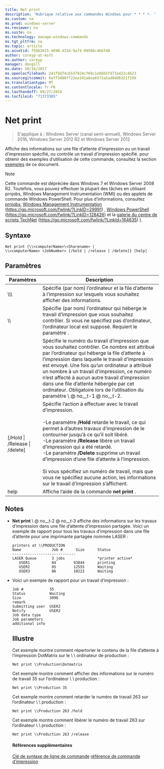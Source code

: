 ```yaml
---
title: Net print
description: 'Rubrique relative aux commandes Windows pour * * * *- '
ms.custom: na
ms.prod: windows-server
ms.reviewer: na
ms.suite: na
ms.technology: manage-windows-commands
ms.tgt_pltfrm: na
ms.topic: article
ms.assetid: f59b2015-4698-415d-9a74-09566c466f40
author: coreyp-at-msft
ms.author: coreyp
manager: dongill
ms.date: 10/16/2017
ms.openlocfilehash: 241f9d74cb537924cf69c1e0bb5fd73a422c4b23
ms.sourcegitcommit: 6aff3d88ff22ea141a6ea6572a5ad8dd6321f199
ms.translationtype: MT
ms.contentlocale: fr-FR
ms.lasthandoff: 09/27/2019
ms.locfileid: "71373305"
---
```

# <a name="net-print"></a>Net print

>S'applique à : Windows Server (canal semi-annuel), Windows Server 2016, Windows Server 2012 R2 et Windows Server 2012

Affiche des informations sur une file d’attente d’impression ou un travail d’impression spécifié, ou contrôle un travail d’impression spécifié.
pour obtenir des exemples d’utilisation de cette commande, consultez la section [exemples](#BKMK_examples) de ce document.
> [!NOTE]
> Cette commande est dépréciée dans Windows 7 et Windows Server 2008 R2. Toutefois, vous pouvez effectuer la plupart des tâches en utilisant prnjobs, Windows Management Instrumentation (WMI) ou des applets de commande Windows PowerShell. Pour plus d’informations, consultez [prnjobs](prnjobs.md), [Windows Management Instrumentation](https://go.microsoft.com/fwlink/?LinkID=29991) (https://go.microsoft.com/fwlink/?LinkID=29991) , [Windows PowerShell](https://go.microsoft.com/fwlink/?LinkID=128426) (https://go.microsoft.com/fwlink/?LinkID=128426) et la [galerie du centre de scripts TechNet](https://go.microsoft.com/fwlink/?LinkId=164635) (https://go.microsoft.com/fwlink/?LinkId=164635) ).
> ## <a name="syntax"></a>Syntaxe
> ```
> Net print {\\<computerName>\<Sharename> | 
> \\<computerName> <JobNumber> [/hold | /release | /delete]} [help]
> ```
> ## <a name="parameters"></a>Paramètres
> 
> |               Paramètres               |                                                                                                                                                                                                                     Description                                                                                                                                                                                                                      |
> |----------------------------------------|------------------------------------------------------------------------------------------------------------------------------------------------------------------------------------------------------------------------------------------------------------------------------------------------------------------------------------------------------------------------------------------------------------------------------------------------------|
> |    \\\\<computerName>\\<Sharename>     |                                                                                                                                                                            Spécifie (par nom) l’ordinateur et la file d’attente à l’impression sur lesquels vous souhaitez afficher des informations.                                                                                                                                                                             |
> |           \\\\<computerName>           |                                                                                                                                 Spécifie (par nom) l’ordinateur qui héberge le travail d’impression que vous souhaitez contrôler. Si vous ne spécifiez pas d’ordinateur, l’ordinateur local est supposé. Requiert le paramètre <JobNumber>.                                                                                                                                  |
> |              <JobNumber>               |                                             Spécifie le numéro du travail d’impression que vous souhaitez contrôler. Ce nombre est attribué par l’ordinateur qui héberge la file d’attente à l’impression dans laquelle le travail d’impression est envoyé. Une fois qu’un ordinateur a attribué un nombre à un travail d’impression, ce numéro n’est affecté à aucun autre travail d’impression dans une file d’attente hébergée par cet ordinateur. Obligatoire lors de l’utilisation du paramètre \\ @ no__t-1 @ no__t-2.                                             |
> | [/Hold &#124; /Release &#124; /delete] | Spécifie l’action à effectuer avec le travail d’impression.<br /><br />-Le paramètre **/Hold** retarde le travail, ce qui permet à d’autres travaux d’impression de le contourner jusqu’à ce qu’il soit libéré.<br />-Le paramètre **/Release** libère un travail d’impression qui a été retardé.<br />-Le paramètre **/Delete** supprime un travail d’impression d’une file d’attente à l’impression.<br /><br />Si vous spécifiez un numéro de travail, mais que vous ne spécifiez aucune action, les informations sur le travail d’impression s’affichent. |
> |                  help                  |                                                                                                                                                                                                     Affiche l’aide de la commande **net print** .                                                                                                                                                                                                     |
> 
> ## <a name="remarks"></a>Notes
> - **Net print** \\ @ no__t-2 @ no__t-3 affiche des informations sur les travaux d’impression dans une file d’attente d’impression partagée. Voici un exemple de rapport pour tous les travaux d’impression dans une file d’attente pour une imprimante partagée nommée LASER :
>   ```
>   printers at \\PRODUCTION
>   Name              Job #      Size      Status
>   -----------------------------
>   LASER Queue       3 jobs               *printer active*
>      USER1          84        93844      printing
>      USER2          85        12555      Waiting
>      USER3          86        10222      Waiting
>   ```
> - Voici un exemple de rapport pour un travail d’impression :
>   ```
>   Job #            35
>   Status           Waiting
>   Size             3096
>   remark
>   Submitting user  USER2
>   Notify           USER2
>   Job data type
>   Job parameters
>   additional info
>   ```
>   ## <a name="BKMK_examples"></a>Illustre
>   Cet exemple montre comment répertorier le contenu de la file d’attente à l’impression DotMatrix sur le \\ \ ordinateur de production :
>   ```
>   Net print \\Production\Dotmatrix 
>   ```
>   Cet exemple montre comment afficher des informations sur le numéro de travail 35 sur l’ordinateur \\ \ production :
>   ```
>   Net print \\Production 35 
>   ```
>   Cet exemple montre comment retarder le numéro de travail 263 sur l’ordinateur \\ \ production :
>   ```
>   Net print \\Production 263 /hold 
>   ```
>   Cet exemple montre comment libérer le numéro de travail 263 sur l’ordinateur \\ \ production :
>   ```
>   Net print \\Production 263 /release 
>   ```
>   #### <a name="additional-references"></a>Références supplémentaires
>   [Clé de syntaxe de ligne de commande](command-line-syntax-key.md)
>   [référence de commande d’impression](print-command-reference.md)
